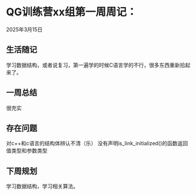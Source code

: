 # QG训练营xx组第一周周记：
2025年3月15日

## 生活随记
学习数据结构，或者说复习，第一遍学的时候C语言学的不行，很多东西重新拾起来了。


## 一周总结
很充实


## 存在问题
对c++和c语言的结构体辨认不清（乐）
没有声明is_link_initialized()的函数返回值类型和参数类型

## 下周规划
学习数据结构，学习相关算法。

